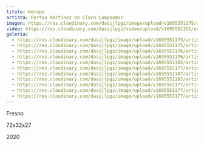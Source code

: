 ```yaml
---
titulo: Keropo
artista: Fertxu Martínez en Clara Campoamor
imagen: https://res.cloudinary.com/dasijlpgz/image/upload/v1695551175/artistas/Fertxu%20Mart%C3%ADnez/Keropo/P1070040.jpg
video: https://res.cloudinary.com/dasijlpgz/video/upload/v1695551161/artistas/Fertxu%20Mart%C3%ADnez/Keropo/proyecto-1.mp4
galeria:
  - https://res.cloudinary.com/dasijlpgz/image/upload/v1695551175/artistas/Fertxu%20Mart%C3%ADnez/Keropo/P1070041.jpg
  - https://res.cloudinary.com/dasijlpgz/image/upload/v1695551175/artistas/Fertxu%20Mart%C3%ADnez/Keropo/P1070040.jpg
  - https://res.cloudinary.com/dasijlpgz/image/upload/v1695551176/artistas/Fertxu%20Mart%C3%ADnez/Keropo/P1070043.jpg
  - https://res.cloudinary.com/dasijlpgz/image/upload/v1695551176/artistas/Fertxu%20Mart%C3%ADnez/Keropo/P1070045.jpg
  - https://res.cloudinary.com/dasijlpgz/image/upload/v1695551182/artistas/Fertxu%20Mart%C3%ADnez/Keropo/P1070053.jpg
  - https://res.cloudinary.com/dasijlpgz/image/upload/v1695551177/artistas/Fertxu%20Mart%C3%ADnez/Keropo/P1070050.jpg
  - https://res.cloudinary.com/dasijlpgz/image/upload/v1695551187/artistas/Fertxu%20Mart%C3%ADnez/Keropo/P1070057.jpg
  - https://res.cloudinary.com/dasijlpgz/image/upload/v1695551183/artistas/Fertxu%20Mart%C3%ADnez/Keropo/P1070055.jpg
  - https://res.cloudinary.com/dasijlpgz/image/upload/v1695551177/artistas/Fertxu%20Mart%C3%ADnez/Keropo/P1070049.jpg
  - https://res.cloudinary.com/dasijlpgz/image/upload/v1695551177/artistas/Fertxu%20Mart%C3%ADnez/Keropo/P1070048.jpg
  - https://res.cloudinary.com/dasijlpgz/image/upload/v1695551177/artistas/Fertxu%20Mart%C3%ADnez/Keropo/P1070047.jpg
---
```

F﻿resno

7﻿2x32x27

2﻿020